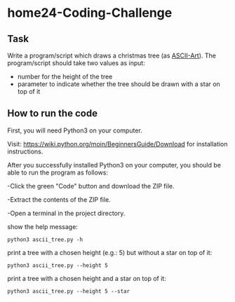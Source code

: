 # home24-Coding-Challenge

## Task

Write a program/script which draws a christmas tree (as [ASCII-Art](https://en.wikipedia.org/wiki/ASCII_art)).
The program/script should take two values as input:

- number for the height of the tree
- parameter to indicate whether the tree should be    drawn with a star on top of it

## How to run the code

First, you will need Python3 on your computer.

Visit: https://wiki.python.org/moin/BeginnersGuide/Download for installation instructions.

After you successfully installed Python3 on your computer, you should be able to run the program as follows:

-Click the green "Code" button and download the ZIP file.

-Extract the contents of the ZIP file.

-Open a terminal in the project directory.

show the help message:

    python3 ascii_tree.py -h

print a tree with a chosen height (e.g.: 5) but without a star on top of it:

    python3 ascii_tree.py --height 5

print a tree with a chosen height and a star on top of it:

    python3 ascii_tree.py --height 5 --star

